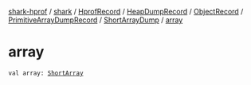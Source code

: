 [shark-hprof](../../../../../../index.md) / [shark](../../../../../index.md) / [HprofRecord](../../../../index.md) / [HeapDumpRecord](../../../index.md) / [ObjectRecord](../../index.md) / [PrimitiveArrayDumpRecord](../index.md) / [ShortArrayDump](index.md) / [array](./array.md)

# array

`val array: `[`ShortArray`](https://kotlinlang.org/api/latest/jvm/stdlib/kotlin/-short-array/index.html)